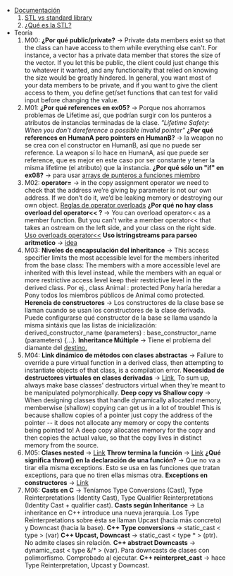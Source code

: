 - [Documentación](https://cplusplus.com/reference/)
  1. [STL vs standard library](https://stackoverflow.com/questions/5205491/whats-the-difference-between-stl-and-c-standard-library)
  2. [¿Qué es la STL?](https://www.geeksforgeeks.org/the-c-standard-template-library-stl/)
- Teoría
  1. M00:
  	**¿Por qué public/private?** -> Private data members exist so that the class can have access to them while everything else can't. For instance, a vector has a private data member that stores the size of the vector. If you let this be public, the client could just change this to whatever it wanted, and any functionality that relied on knowing the size would be greatly hindered.
	In general, you want most of your data members to be private, and if you want to give the client access to them, you define get/set functions that can test for valid input before changing the value.
  2. M01:
 	**¿Por qué references en ex05?** -> Porque nos ahorramos problemas de Lifetime así, que podrían surgir con los punteros a atributos de instancias terminadas de la clase. _"Lifetime Safety: When you don't dereference a possible invalid pointer"_
	**¿Por qué references en HumanA pero pointers en HumanB?** -> la weapon no se crea con el constructor en HumanB, así que no puede ser reference. La weapon sí lo hace en HumanA, así que puede ser reference, que es mejor en este caso por ser constante y tener la misma lifetime (el atributo) que la instancia.
	**¿Por qué sólo un "if" en ex08?** -> para usar [arrays de punteros a funciones miembro](https://www.cs.technion.ac.il/users/yechiel/c++-faq/array-memfnptrs.html)
  3. M02:
  	**operator=** -> in the copy assignment operator we need to check that the address we’re giving by parameter is not our own address. If we don’t do it, we’d be leaking memory or destroying our own object.
  	[Reglas de operator overloads](https://stackoverflow.com/a/4421708/12320117)
  	**¿Por qué no hay class overload del operator<< ?** -> You can overload operator<< as a member function. But you can't write a member operator<< that takes an ostream on the left side, and your class on the right side. [Uso overloads operator<<](https://stackoverflow.com/a/9814453/12320117)
	**Uso istringstreams para parseo aritmetico** -> [idea](https://codereview.stackexchange.com/questions/32155/arithmetic-expression-parsing-and-converting-infix-to-postfix-notation)
  4. M03:
	**Niveles de encapsulación del inheritance** -> This access specifier limits the most accessible level for the members inherited from the base class: The members with a more accessible level are inherited with this level instead, while the members with an equal or more restrictive access level keep their restrictive level in the derived class. Por ej., class Animal : protected Pony haría heredar a Pony todos los miembros públicos de Animal como protected.
	**Herencia de constructores** -> Los constructores de la clase base se llaman cuando se usan los constructores de la clase derivada. Puede configurarse qué constructor de la base se llama usando la misma sintáxis que las listas de inicialización:
	derived_constructor_name (parameters) : base_constructor_name (parameters) {...}.
	**Inheritance Múltiple** -> Tiene el problema del diamante del [destino.](https://en.wikipedia.org/wiki/Virtual_inheritance)
  5. M04:
  	**Link dinámico de métodos con clases abstractas** -> Failure to override a pure virtual function in a derived class, then attempting to instantiate objects of that class, is a compilation error.
	**Necesidad de destructores virtuales en clases derivadas** -> [Link](https://stackoverflow.com/a/461224/12320117), To sum up, always make base classes' destructors virtual when they're meant to be manipulated polymorphically.
	**Deep copy vs Shallow copy** -> When designing classes that handle dynamically allocated memory, memberwise (shallow) copying can get us in a lot of trouble! This is because shallow copies of a pointer just copy the address of the pointer -- it does not allocate any memory or copy the contents being pointed to!  A deep copy allocates memory for the copy and then copies the actual value, so that the copy lives in distinct memory from the source.
  6. M05:
 	**Clases nested** -> [Link](https://en.cppreference.com/w/cpp/language/nested_types)
	**Throw termina la función** -> [Link](https://stackoverflow.com/a/16854349/12320117)
	**¿Qué significa throw() en la declaración de una función?** -> Que no va a tirar ella misma exceptions. Esto se usa en las funciones que tratan exceptions, para que no tiren ellas mismas otra.
	**Exceptions en constructores** -> [Link](http://www.gotw.ca/publications/mill13.htm)
  7. M06:
  	**Casts en C** -> Teníamos Type Conversions (Cast), Type Reinterpretations (Identity Cast), Type Qualifier Reinterpretations (Identity Cast + qualifier cast).
	**Casts según Inheritance** -> La inheritance en C++ introduce una nueva jerarquía. Los Type Reinterpretations sobre ésta se llaman Upcast (hacia más concreto) y Downcast (hacia la base).
	**C++ Type conversions** -> static_cast < type > (var)
	**C++ Upcast, Downcast** -> static_cast < type * > (ptr). No admite clases sin relación.
	**C++ abstract Downcasts** -> dynamic_cast < type &/* > (var). Para downcasts de clases con polimorfismo. Comprobado al ejecutar.
	**C++ reinterpret_cast** -> hace Type Reinterpretation, Upcast y Downcast.
